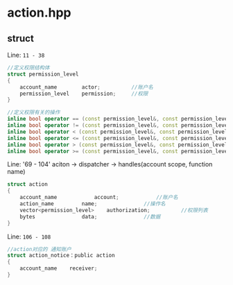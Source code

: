 # action.hpp
> 

## struct
Line: `11 - 38`
```C++
//定义权限结构体
struct permission_level
{
	account_name		actor;			//账户名
	permission_level	permission;		//权限
}

//定义权限有关的操作
inline bool operator == (const permission_level&, const permission_level&);
inline bool operator != (const permission_level&, const permission_level&);
inline bool operator < (const permission_level&, const permission_level&);
inline bool operator <= (const permission_level&, const permission_level&);
inline bool operator > (const permission_level&, const permission_level&);
inline bool operator >= (const permission_level&, const permission_level&);
```

Line: '69 - 104'
aciton -> dispatcher -> handles(account scope, function name)

```C++
struct action
{
	account_name			account;			//账户名
	action_name			name;				//操作名
	vector<permission_level>	authorization;			//权限列表
	bytes				data;				//数据
}
```

Line: `106 - 108`
```C++
//action对应的 通知账户
struct action_notice：public action
{
	account_name	receiver;
}
```
